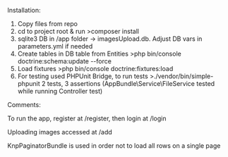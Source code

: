 Installation:

1. Copy files from repo
2. cd to project root & run >composer install
3. sqlite3 DB in /app folder -> imagesUpload.db. Adjust DB vars in parameters.yml if needed
4. Create tables in DB table from Entities >php bin/console doctrine:schema:update --force
5. Load fixtures >php bin/console doctrine:fixtures:load
6. For testing used PHPUnit Bridge, to run tests >./vendor/bin/simple-phpunit 2 tests, 3 assertions (AppBundle\Service\FileService tested while running Controller test)

Comments:

To run the app, register at /register, then login at /login

Uploading images accessed at /add

KnpPaginatorBundle is used in order not to load all rows on a single page
